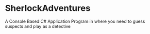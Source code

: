 # SherlockAdventures
A Console Based C# Application Program in where you need to guess suspects and play as a detective
